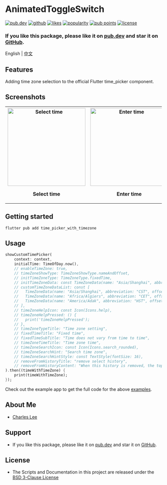 # AnimatedToggleSwitch

[![pub.dev](https://img.shields.io/pub/v/time_picker_with_timezone.svg?style=flat?logo=dart)](https://pub.dev/packages/time_picker_with_timezone)
[![github](https://img.shields.io/static/v1?label=platform&message=flutter&color=1ebbfd)](https://github.com/lijianqiang12/time_picker_with_timezone)
[![likes](https://img.shields.io/pub/likes/time_picker_with_timezone)](https://pub.dev/packages/time_picker_with_timezone/score)
[![popularity](https://img.shields.io/pub/popularity/time_picker_with_timezone)](https://pub.dev/packages/time_picker_with_timezone/score)
[![pub points](https://img.shields.io/pub/points/time_picker_with_timezone)](https://pub.dev/packages/time_picker_with_timezone/score)
[![license](https://img.shields.io/github/license/lijianqiang12/time_picker_with_timezone.svg)](https://github.com/lijianqiang12/time_picker_with_timezone/blob/master/LICENSE)
<!-- [![codecov](https://codecov.io/gh/lijianqiang12/time_picker_with_timezone/branch/main/graph/badge.svg?token=NY1D6W88H2)](https://codecov.io/gh/lijianqiang12/time_picker_with_timezone) -->

<!-- [![buy me a coffee](https://img.buymeacoffee.com/button-api/?text=Buy%20me%20a%20pizza&emoji=🍕&slug=lijianqiang12&button_colour=FF8838&font_colour=ffffff&font_family=Poppins&outline_colour=000000&coffee_colour=ffffff')](https://www.buymeacoffee.com/lijianqiang12) -->


### If you like this package, please like it on [pub.dev](https://pub.dev/packages/time_picker_with_timezone) and star it on [GitHub](https://github.com/lijianqiang12/time_picker_with_timezone).


English | [中文](https://github.com/lijianqiang12/time_picker_with_timezone/blob/master/README_zh_CN.md)

## Features

Adding time zone selection to the official Flutter time_picker component.

## Screenshots

<table>
    <tr>
        <th>
            <img src="https://github.com/lijianqiang12/time_picker_with_timezone/blob/master/screenshots/IMG_20240225_220931.jpg" width="250" title="Select time">
            <p>Select time</p>
        </th>
        <th>
            <img src="https://github.com/lijianqiang12/time_picker_with_timezone/blob/master/screenshots/IMG_20240225_220917.jpg" width="250" title="Enter time">
            <p>Enter time</p>
        </th>
        <th>
            <img src="https://github.com/lijianqiang12/time_picker_with_timezone/blob/master/screenshots/IMG_20240225_220858.jpg" width="250" title="Choose timezone type">
            <p>Choose timezone type</p>
        </th>
        <th>
            <img src="https://github.com/lijianqiang12/time_picker_with_timezone/blob/master/screenshots/IMG_20240225_220842.jpg" width="250" title="Choose timezone">
            <p>Choose timezone</p>
        </th>
    </tr>
</table>


## Getting started

```shell
flutter pub add time_picker_with_timezone
```

## Usage

```dart
showCustomTimePicker(
    context: context,
    initialTime: TimeOfDay.now(),
    // enableTimeZone: true,
    // timeZoneShowType: TimeZoneShowType.nameAndOffset,
    // initTimeZoneType: TimeZoneType.fixedTime,
    // initTimeZoneData: const TimeZoneData(name: "Asia/Shanghai", abbreviation: "CST", offset: 8, isDst: false),
    // customTimeZoneDataList: const [
    //   TimeZoneData(name: "Asia/Shanghai", abbreviation: "CST", offset: 8, isDst: false),
    //   TimeZoneData(name: "Africa/Algiers", abbreviation: "CET", offset: 1, isDst: false),
    //   TimeZoneData(name: "America/Adak", abbreviation: "HST", offset: -10, isDst: false),
    // ],
    // timeZoneHelpIcon: const Icon(Icons.help),
    // timeZoneHelpPressed: () {
    //   print('timeZoneHelpPressed');
    // },
    // timeZoneTypeTitle: "Time zone setting",
    // fixedTimeTitle: "Fixed time",
    // fixedTimeSubTitle: "Time does not vary from time to time",
    // timeZoneTimeTitle: "Time zone time",
    // timeZoneSearchIcon: const Icon(Icons.search_rounded),
    // timeZoneSearchHint: "Search time zone",
    // timeZoneSearchHintStyle: const TextStyle(fontSize: 16),
    // removeFromHistoryTitle: "remove select history",
    // removeFromHistoryContent: "When this history is removed, the top placement is canceled.",
).then((timeWithTimeZone) {
    print(timeWithTimeZone);
});
```

Check out the example app to get the full code for the above [examples](https://github.com/lijianqiang12/time_picker_with_timezone/blob/master/example/lib/main.dart).


## About Me

- [Charles Lee](https://github.com/lijianqiang12)

## Support

- If you like this package, please like it on [pub.dev](https://pub.dev/packages/time_picker_with_timezone) and star it on [GitHub](https://github.com/lijianqiang12/time_picker_with_timezone).

## License

- The Scripts and Documentation in this project are released under the [BSD 3-Clause License](https://github.com/lijianqiang12/time_picker_with_timezone/blob/master/LICENSE)
